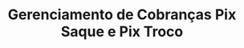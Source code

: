 ---
title: Gerenciamento de Cobranças Pix Saque e Pix Troco
excerpt: ''
deprecated: false
hidden: false
metadata:
  title: ''
  description: ''
  robots: index
next:
  description: ''
---